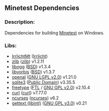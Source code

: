 ## Minetest Dependencies

### Description:

Dependencies for building [Minetest](http://minetest.net/) on Windows.

### Libs:

- [IrrlichtMt](https://github.com/minetest/irrlicht) ([Irrlicht](docs/licenses/Irrlicht.txt))
- [zlib](https://zlib.net/) ([zlib](docs/licenses/zlib.txt)) v1.2.11
- [libogg](https://xiph.org/) ([BSD](docs/licenses/xiph.org.txt)) v1.3.4
- [libvorbis](https://xiph.org/) ([BSD](docs/licenses/xiph.org.txt)) v1.3.7
- [openal](https://openal-soft.org/) ([GNU LGPL v2.0](docs/licenses/GNU-LGPLv2.0.txt)) v1.21.0
- [sqlite3](https://www.sqlite.org/) ([Public Domain](docs/licenses/sqlite3.txt)) v3.35.5
- [freetype](https://www.freetype.org/) ([FTL](docs/licenses/FTL.txt) / [GNU GPL v2.0](docs/licenses/GNU-GPLv2.0.txt)) v2.10.4
- [curl](https://curl.se/) ([curl](docs/licenses/curl.txt)) v7.77.0
- [ncurses](https://invisible-island.net/ncurses/) ([ncurses](docs/licenses/ncurses.txt)) v6.2
- [gettext (libintl)](https://www.gnu.org/software/gettext/) ([GNU GPL v3.0](docs/licenses/GNU-GPLv3.0.txt)) v0.21
